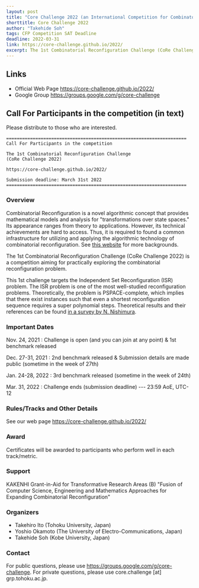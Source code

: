 ```yaml
---
layout: post
title: "Core Challenge 2022 (an International Competition for Combinatorial Reconfiguration)"
shorttitle: Core Challenge 2022
author: "Takehide Soh"
tags: CFP Competition SAT Deadline
deadline: 2022-03-31
link: https://core-challenge.github.io/2022/
excerpt: The 1st Combinatorial Reconfiguration Challenge (CoRe Challenge 2022) is a competition aiming for practically exploring the combinatorial reconfiguration problem.
---
```


## Links
- Official Web Page <https://core-challenge.github.io/2022/>
- Google Group <https://groups.google.com/g/core-challenge>

## Call For Participants in the competition (in text)

Please distribute to those who are interested.

```
====================================================================
Call For Participants in the competition

The 1st Combinatorial Reconfiguration Challenge 
(CoRe Challenge 2022)

https://core-challenge.github.io/2022/

Submission deadline: March 31st 2022
====================================================================
```

### Overview

Combinatorial Reconfiguration is a novel algorithmic concept that provides mathematical models and analysis for "transformations over state spaces." Its appearance ranges from theory to applications. However, its technical achievements are hard to access. Thus, it is required to found a common infrastructure for utilizing and applying the algorithmic technology of combinatorial reconfiguration. 
See [this website](https://core.dais.is.tohoku.ac.jp/en/project/project_summary/) for more backgrounds.

The 1st Combinatorial Reconfiguration Challenge (CoRe Challenge 2022) is a competition aiming for practically exploring the combinatorial reconfiguration problem.

This 1st challenge targets the Independent Set Reconfiguration (ISR) problem.
The ISR problem is one of the most well-studied reconfiguration problems. Theoretically, the problem is PSPACE-complete, which implies that there exist instances such that even a shortest reconfiguration sequence requires a super polynomial steps. Theoretical results and their references can be found [in a survey by N. Nishimura](https://doi.org/10.3390/a11040052).

### Important Dates

Nov. 24, 2021
: Challenge is open (and you can join at any point) & 1st benchmark released

Dec. 27-31, 2021
: 2nd benchmark released & Submission details are made public (sometime in the week of 27th)

Jan. 24-28, 2022
: 3rd benchmark released (sometime in the week of 24th)

Mar. 31, 2022
: Challenge ends (submission deadline) --- 23:59 AoE, UTC-12

### Rules/Tracks and Other Details

See our web page https://core-challenge.github.io/2022/

### Award

Certificates will be awarded to participants who perform well in each track/metric.

### Support

KAKENHI Grant-in-Aid for Transformative Research Areas (B)
"Fusion of Computer Science, Engineering and Mathematics Approaches for Expanding Combinatorial Reconfiguration"

### Organizers

- Takehiro Ito (Tohoku University, Japan)
- Yoshio Okamoto (The University of Electro-Communications, Japan)
- Takehide Soh (Kobe University, Japan)

### Contact

For public questions, please use https://groups.google.com/g/core-challenge.
For private questions, please use core.challenge [at] grp.tohoku.ac.jp.


